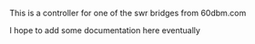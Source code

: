 This is a controller for one of the swr bridges from 60dbm.com

I hope to add some documentation here eventually
